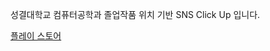 성결대학교 컴퓨터공학과 졸업작품 
위치 기반 SNS Click Up 입니다.

[플레이 스토어](https://play.google.com/store/apps/details?id=com.gsw.click_up_final)
